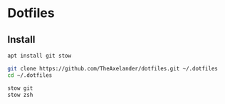 # Dotfiles

## Install

```bash
apt install git stow

git clone https://github.com/TheAxelander/dotfiles.git ~/.dotfiles
cd ~/.dotfiles

stow git
stow zsh
```
